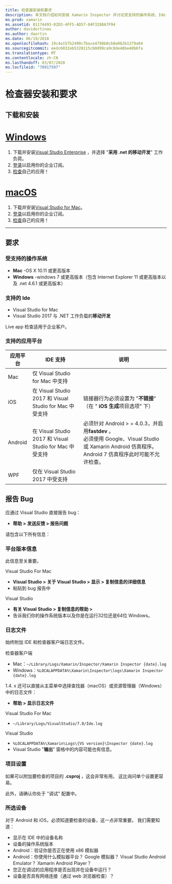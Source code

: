 ```yaml
---
title: 检查器安装和要求
description: 本文档介绍如何安装 Xamarin Inspector 并讨论受支持的操作系统、Ide 和应用平台。
ms.prod: xamarin
ms.assetid: 81174493-02D3-4FF5-AD57-04F3288A7F94
author: davidortinau
ms.author: daortin
ms.date: 06/19/2018
ms.openlocfilehash: 19c4a15fb2490c7bace4798b0cb8e062b1379a04
ms.sourcegitcommit: eedc6032eb5328115cb0d99ca9c8de48be40b6fa
ms.translationtype: MT
ms.contentlocale: zh-CN
ms.lasthandoff: 03/07/2020
ms.locfileid: "78917597"
---
```

# <a name="inspector-installation-and-requirements"></a>检查器安装和要求

## <a name="download-and-installation"></a>下载和安装

# <a name="windows"></a>[Windows](#tab/windows)

1. 下载并安装[Visual Studio Enterprise](https://visualstudio.microsoft.com/vs/) ，并选择 "**采用 .net 的移动开发**" 工作负荷。
1. [登录](https://docs.microsoft.com/visualstudio/ide/signing-in-to-visual-studio)以启用你的企业订阅。
1. [检查](~/tools/inspector/inspect.md)自己的应用！

# <a name="macos"></a>[macOS](#tab/macos)

1. 下载并安装[Visual Studio for Mac](https://visualstudio.microsoft.com/vs/mac/)。
1. [登录](https://docs.microsoft.com/visualstudio/mac/activation)以启用你的企业订阅。
1. [检查](~/tools/inspector/inspect.md)自己的应用！

-----

## <a name="requirements"></a>要求

### <a name="supported-operating-systems"></a>受支持的操作系统

- **Mac** -OS X 10.11 或更高版本
- **Windows** -windows 7 或更高版本（包含 Internet Explorer 11 或更高版本以及 .net 4.6.1 或更高版本）

### <a name="supported-ides"></a>支持的 Ide

- Visual Studio for Mac
- Visual Studio 2017 与 .NET 工作负载的**移动开发**

Live app 检查适用于企业客户。

<a name="supported-platforms" />

### <a name="supported-app-platforms"></a>支持的应用平台

|应用平台|IDE 支持|说明|
|--- |--- |--- |
|Mac|仅 Visual Studio for Mac 中支持|
|iOS|在 Visual Studio 2017 和 Visual Studio for Mac 中受支持| 链接器行为必须设置为 "**不链接**" （在 " **iOS 生成**项目选项" 下） |
|Android|在 Visual Studio 2017 和 Visual Studio for Mac 中受支持|必须针对 Android > = 4.0.3，并启用**fastdev** 。<br />必须使用 Google、Visual Studio 或 Xamarin Android 仿真程序。 Android 7 仿真程序此时可能不允许检查。|
|WPF|仅在 Visual Studio 2017 中受支持|

<a name="reporting-bugs" />

## <a name="reporting-bugs"></a>报告 Bug

应通过 Visual Studio 直接报告 bug：

- **帮助 > 发送反馈 > 报告问题**

请包含以下所有信息：

### <a name="platform-version-information"></a>平台版本信息

此信息至关重要。

Visual Studio For Mac

- **Visual Studio > 关于 Visual Studio > 显示 > 复制信息的详细信息**
- 粘贴到 bug 报告中

Visual Studio

- **有关 Visual Studio > 复制信息的帮助 >**
- 告诉我们你的操作系统版本以及你是在运行32位还是64位 Windows。

### <a name="log-files"></a>日志文件

始终附加 IDE 和检查器客户端日志文件。

检查器客户端

- Mac：`~/Library/Logs/Xamarin/Inspector/Xamarin Inspector {date}.log`
- Windows：`%LOCALAPPDATA%\Xamarin\Inspector\logs\Xamarin Inspector {date}.log`

1.4. x 还可以直接从主菜单中选择查找器（macOS）或资源管理器（Windows）中的日志文件：

- **帮助 > 显示日志文件**

Visual Studio For Mac

- `~/Library/Logs/VisualStudio/7.0/Ide.log`

Visual Studio

- `%LOCALAPPDATA%\Xamarin\Logs\{VS version}\Inspector {date}.log`
- Visual Studio "**输出**" 窗格中的内容可能也有信息。

### <a name="project-settings"></a>项目设置

如果可以附加要检查的项目的 **.csproj** ，这会非常有用。 这比询问单个设置更容易。

此外，请确认你处于 "调试" 配置中。

### <a name="selected-devices"></a>所选设备

对于 Android 和 iOS，必须知道要检查的设备，这一点非常重要。 我们需要知道：

- 显示在 IDE 中的设备名称
- 设备的操作系统版本
- Android：验证你是否正在使用 x86 模拟器
- Android：你使用什么模拟器平台？ Google 模拟器？ Visual Studio Android Emulator？ Xamarin Android Player？
- 您正在调试的应用程序是否出现并在设备中运行？
- 设备是否具有网络连接（通过 web 浏览器检查）？

[client-bugs]: https://github.com/Microsoft/workbooks/issues/new
